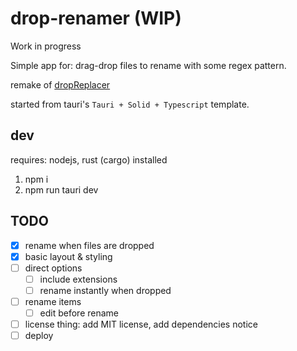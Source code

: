 # drop-renamer (WIP)

Work in progress

Simple app for: drag-drop files to rename with some regex pattern.

remake of [dropReplacer](https://github.com/sftblw/dropReplacer)

started from tauri's `Tauri + Solid + Typescript` template.

## dev

requires: nodejs, rust (cargo) installed

1. npm i
2. npm run tauri dev

## TODO

- [x] rename when files are dropped
- [x] basic layout & styling
- [ ] direct options
  - [ ] include extensions
  - [ ] rename instantly when dropped
- [ ] rename items
  - [ ] edit before rename
- [ ] license thing: add MIT license, add dependencies notice
- [ ] deploy